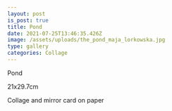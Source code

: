 ```yaml
---
layout: post
is_post: true
title: Pond
date: 2021-07-25T13:46:35.426Z
image: /assets/uploads/the_pond_maja_lorkowska.jpg
type: gallery
categories: Collage
---
```

Pond

21x29.7cm

Collage and mirror card on paper